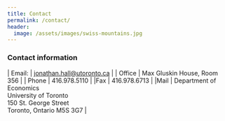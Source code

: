 ```yaml
---
title: Contact
permalink: /contact/
header:
  image: /assets/images/swiss-mountains.jpg
---
```


### Contact information


| Email: | jonathan.hall@utoronto.ca |
| Office | Max Gluskin House, Room 356 |
| Phone |  416.978.5110 |
|Fax |  416.978.6713 |
|Mail | Department of Economics <br/> University of Toronto <br/> 150 St. George Street <br/>Toronto, Ontario M5S 3G7 |